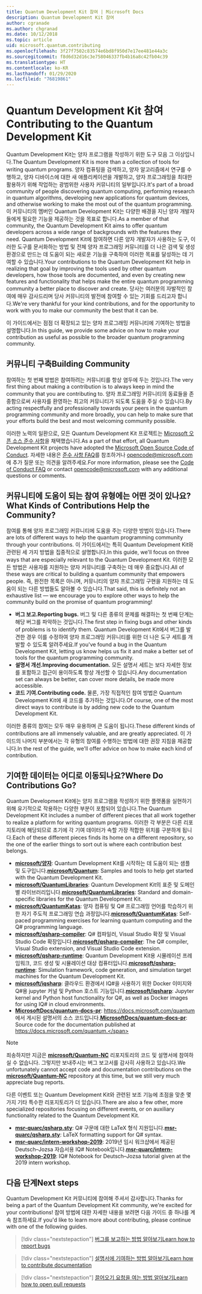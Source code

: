 ```yaml
---
title: Quantum Development Kit 참여 | Microsoft Docs
description: Quantum Development Kit 참여
author: cgranade
ms.author: chgranad
ms.date: 10/12/2018
ms.topic: article
uid: microsoft.quantum.contributing
ms.openlocfilehash: 3f27f7502c83574e6bd8f950d7e17ee481e44a3c
ms.sourcegitcommit: f8d6d32d16c3e758046337fb4b16a8c42fb04c39
ms.translationtype: HT
ms.contentlocale: ko-KR
ms.lasthandoff: 01/29/2020
ms.locfileid: "76819861"
---
```

# <a name="contributing-to-the-quantum-development-kit"></a><span data-ttu-id="b4bf4-103">Quantum Development Kit 참여</span><span class="sxs-lookup"><span data-stu-id="b4bf4-103">Contributing to the Quantum Development Kit</span></span> #

<span data-ttu-id="b4bf4-104">Quantum Development Kit는 양자 프로그램을 작성하기 위한 도구 모음 그 이상입니다.</span><span class="sxs-lookup"><span data-stu-id="b4bf4-104">The Quantum Development Kit is more than a collection of tools for writing quantum programs.</span></span>
<span data-ttu-id="b4bf4-105">양자 컴퓨팅을 검색하고, 양자 알고리즘에서 연구를 수행하고, 양자 디바이스에 대한 새 애플리케이션을 개발하고, 양자 프로그래밍을 최대한 활용하기 위해 작업하는 광범위한 사용자 커뮤니티의 일부입니다.</span><span class="sxs-lookup"><span data-stu-id="b4bf4-105">It's part of a broad community of people discovering quantum computing, performing research in quantum algorithms, developing new applications for quantum devices, and otherwise working to make the most out of the quantum programming.</span></span>
<span data-ttu-id="b4bf4-106">이 커뮤니티의 멤버인 Quantum Development Kit는 다양한 배경을 지닌 양자 개발자들에게 필요한 기능을 제공하는 것을 목표로 합니다.</span><span class="sxs-lookup"><span data-stu-id="b4bf4-106">As a member of that community, the Quantum Development Kit aims to offer quantum developers across a wide range of backgrounds with the features they need.</span></span>
<span data-ttu-id="b4bf4-107">Quantum Development Kit에 참여하면 다른 양자 개발자가 사용하는 도구, 이러한 도구를 문서화하는 방법 및 전체 양자 프로그래밍 커뮤니티를 더 나은 검색 및 생성 환경으로 만드는 데 도움이 되는 새로운 기능을 구축하여 이러한 목표를 달성하는 데 기여할 수 있습니다.</span><span class="sxs-lookup"><span data-stu-id="b4bf4-107">Your contributions to the Quantum Development Kit help in realizing that goal by improving the tools used by other quantum developers, how those tools are documented, and even by creating new features and functionality that helps make the entire quantum programming community a better place to discover and create.</span></span>
<span data-ttu-id="b4bf4-108">당사는 여러분의 자발적인 참여에 매우 감사드리며 당사 커뮤니티의 발전에 참여할 수 있는 기회를 드리고자 합니다.</span><span class="sxs-lookup"><span data-stu-id="b4bf4-108">We're very thankful for your kind contributions, and for the opportunity to work with you to make our community the best that it can be.</span></span>

<span data-ttu-id="b4bf4-109">이 가이드에서는 점점 더 확장되고 있는 양자 프로그래밍 커뮤니티에 기여하는 방법을 설명합니다.</span><span class="sxs-lookup"><span data-stu-id="b4bf4-109">In this guide, we provide some advice on how to make your contribution as useful as possible to the broader quantum programming community.</span></span>

## <a name="building-community"></a><span data-ttu-id="b4bf4-110">커뮤니티 구축</span><span class="sxs-lookup"><span data-stu-id="b4bf4-110">Building Community</span></span> ##

<span data-ttu-id="b4bf4-111">참여하는 첫 번째 방법은 참여하려는 커뮤니티를 항상 염두에 두는 것입니다.</span><span class="sxs-lookup"><span data-stu-id="b4bf4-111">The very first thing about making a contribution is to always keep in mind the community that you are contributing to.</span></span>
<span data-ttu-id="b4bf4-112">양자 프로그래밍 커뮤니티의 동료들을 존중함으로써 사용자를 환영하는 최고의 커뮤니티가 되도록 도움을 주실 수 있습니다.</span><span class="sxs-lookup"><span data-stu-id="b4bf4-112">By acting respectfully and professionally towards your peers in the quantum programming community and more broadly, you can help to make sure that your efforts build the best and most welcoming community possible.</span></span>

<span data-ttu-id="b4bf4-113">이러한 노력의 일환으로, 모든 Quantum Development Kit 프로젝트는 [Microsoft 오픈 소스 준수 사항](https://opensource.microsoft.com/codeofconduct/)을 채택했습니다.</span><span class="sxs-lookup"><span data-stu-id="b4bf4-113">As a part of that effort, all Quantum Development Kit projects have adopted the [Microsoft Open Source Code of Conduct](https://opensource.microsoft.com/codeofconduct/).</span></span>
<span data-ttu-id="b4bf4-114">자세한 내용은 [준수 사항 FAQ](https://opensource.microsoft.com/codeofconduct/faq/)를 참조하거나 [opencode@microsoft.com](mailto:opencode@microsoft.com)에 추가 질문 또는 의견을 알려주세요.</span><span class="sxs-lookup"><span data-stu-id="b4bf4-114">For more information, please see the [Code of Conduct FAQ](https://opensource.microsoft.com/codeofconduct/faq/) or contact [opencode@microsoft.com](mailto:opencode@microsoft.com) with any additional questions or comments.</span></span>

## <a name="what-kinds-of-contributions-help-the-community"></a><span data-ttu-id="b4bf4-115">커뮤니티에 도움이 되는 참여 유형에는 어떤 것이 있나요?</span><span class="sxs-lookup"><span data-stu-id="b4bf4-115">What Kinds of Contributions Help the Community?</span></span> ##

<span data-ttu-id="b4bf4-116">참여를 통해 양자 프로그래밍 커뮤니티에 도움을 주는 다양한 방법이 있습니다.</span><span class="sxs-lookup"><span data-stu-id="b4bf4-116">There are lots of different ways to help the quantum programming community through your contributions.</span></span>
<span data-ttu-id="b4bf4-117">이 가이드에서는 특히 Quantum Development Kit와 관련된 세 가지 방법을 집중적으로 설명합니다.</span><span class="sxs-lookup"><span data-stu-id="b4bf4-117">In this guide, we'll focus on three ways that are especially relevant to the Quantum Development Kit.</span></span>
<span data-ttu-id="b4bf4-118">이러한 모든 방법은 사용자를 지원하는 양자 커뮤니티를 구축하는 데 매우 중요합니다.</span><span class="sxs-lookup"><span data-stu-id="b4bf4-118">All of these ways are critical to building a quantum community that empowers people.</span></span>
<span data-ttu-id="b4bf4-119">즉, 완전한 목록은 아니며, 커뮤니티의 양자 프로그래밍 구현을 지원하는 데 도움이 되는 다른 방법들도 알아볼 수 있습니다.</span><span class="sxs-lookup"><span data-stu-id="b4bf4-119">That said, this is definitely not an exhaustive list — we encourage you to explore other ways to help the community build on the promise of quantum programming!</span></span>

- <span data-ttu-id="b4bf4-120">**버그 보고.**</span><span class="sxs-lookup"><span data-stu-id="b4bf4-120">**Reporting bugs.**</span></span> <span data-ttu-id="b4bf4-121">버그 및 다른 종류의 문제를 해결하는 첫 번째 단계는 해당 버그를 파악하는 것입니다.</span><span class="sxs-lookup"><span data-stu-id="b4bf4-121">The first step in fixing bugs and other kinds of problems is to identify them.</span></span> <span data-ttu-id="b4bf4-122">Quantum Development Kit에서 버그를 발견한 경우 이를 수정하여 양자 프로그래밍 커뮤니티를 위한 더 나은 도구 세트를 개발할 수 있도록 알려주세요.</span><span class="sxs-lookup"><span data-stu-id="b4bf4-122">If you've found a bug in the Quantum Development Kit, letting us know helps us fix it and make a better set of tools for the quantum programming community.</span></span>
- <span data-ttu-id="b4bf4-123">**설명서 개선.**</span><span class="sxs-lookup"><span data-stu-id="b4bf4-123">**Improving documentation.**</span></span> <span data-ttu-id="b4bf4-124">모든 설명서 세트는 보다 자세한 정보를 포함하고 접근이 용이하도록 항상 개선할 수 있습니다.</span><span class="sxs-lookup"><span data-stu-id="b4bf4-124">Any documentation set can always be better, can cover more details, be made more accessible.</span></span>
- <span data-ttu-id="b4bf4-125">**코드 기여.**</span><span class="sxs-lookup"><span data-stu-id="b4bf4-125">**Contributing code.**</span></span> <span data-ttu-id="b4bf4-126">물론, 가장 직접적인 참여 방법은 Quantum Development Kit에 새 코드를 추가하는 것입니다.</span><span class="sxs-lookup"><span data-stu-id="b4bf4-126">Of course, one of the most direct ways to contribute is by adding new code to the Quantum Development Kit.</span></span>

<span data-ttu-id="b4bf4-127">이러한 종류의 참여는 모두 매우 유용하며 큰 도움이 됩니다.</span><span class="sxs-lookup"><span data-stu-id="b4bf4-127">These different kinds of contributions are all immensely valuable, and are greatly appreciated.</span></span>
<span data-ttu-id="b4bf4-128">이 가이드의 나머지 부분에서는 각 유형의 참여를 수행하는 방법에 대한 권장 지침을 제공합니다.</span><span class="sxs-lookup"><span data-stu-id="b4bf4-128">In the rest of the guide, we'll offer advice on how to make each kind of contribution.</span></span>

## <a name="where-do-contributions-go"></a><span data-ttu-id="b4bf4-129">기여한 데이터는 어디로 이동되나요?</span><span class="sxs-lookup"><span data-stu-id="b4bf4-129">Where Do Contributions Go?</span></span> ##

<span data-ttu-id="b4bf4-130">Quantum Development Kit에는 양자 프로그램을 작성하기 위한 플랫폼을 실현하기 위해 유기적으로 작용하는 다양한 부분이 포함되어 있습니다.</span><span class="sxs-lookup"><span data-stu-id="b4bf4-130">The Quantum Development Kit includes a number of different pieces that all work together to realize a platform for writing quantum programs.</span></span>
<span data-ttu-id="b4bf4-131">이러한 각 부분은 다른 리포지토리에 해당되므로 초기에 각 기여 데이터가 속할 가장 적합한 위치를 구분하게 됩니다.</span><span class="sxs-lookup"><span data-stu-id="b4bf4-131">Each of these different pieces finds its home on a different repository, so the one of the earlier things to sort out is where each contribution best belongs.</span></span>

- <span data-ttu-id="b4bf4-132">[**microsoft/양자**](https://github.com/Microsoft/Quantum): Quantum Development Kit를 시작하는 데 도움이 되는 샘플 및 도구입니다.</span><span class="sxs-lookup"><span data-stu-id="b4bf4-132">[**microsoft/Quantum**](https://github.com/Microsoft/Quantum): Samples and tools to help get started with the Quantum Development Kit.</span></span>
- <span data-ttu-id="b4bf4-133">[**microsoft/QuantumLibraries**](https://github.com/Microsoft/QuantumLibraries): Quantum Development Kit의 표준 및 도메인별 라이브러리입니다.</span><span class="sxs-lookup"><span data-stu-id="b4bf4-133">[**microsoft/QuantumLibraries**](https://github.com/Microsoft/QuantumLibraries): Standard and domain-specific libraries for the Quantum Development Kit.</span></span>
- <span data-ttu-id="b4bf4-134">[**microsoft/QuantumKatas**](https://github.com/Microsoft/QuantumKatas): 양자 컴퓨팅 및 Q# 프로그래밍 언어를 학습하기 위한 자기 주도적 프로그래밍 연습 과정입니다.</span><span class="sxs-lookup"><span data-stu-id="b4bf4-134">[**microsoft/QuantumKatas**](https://github.com/Microsoft/QuantumKatas): Self-paced programming exercises for learning quantum computing and the Q# programming language.</span></span>
- <span data-ttu-id="b4bf4-135">[**microsoft/qsharp-compiler**](https://github.com/microsoft/qsharp-compiler): Q# 컴파일러, Visual Studio 확장 및 Visual Studio Code 확장입니다.</span><span class="sxs-lookup"><span data-stu-id="b4bf4-135">[**microsoft/qsharp-compiler**](https://github.com/microsoft/qsharp-compiler): The Q# compiler, Visual Studio extension, and Visual Studio Code extension.</span></span>
- <span data-ttu-id="b4bf4-136">[**microsoft/qsharp-runtime**](https://github.com/microsoft/qsharp-runtime): Quantum Development Kit용 시뮬레이션 프레임워크, 코드 생성 및 시뮬레이션 대상 컴퓨터입니다.</span><span class="sxs-lookup"><span data-stu-id="b4bf4-136">[**microsoft/qsharp-runtime**](https://github.com/microsoft/qsharp-runtime): Simulation framework, code generation, and simulation target machines for the Quantum Development Kit.</span></span>
- <span data-ttu-id="b4bf4-137">[**microsoft/iqsharp**](https://github.com/microsoft/iqsharp): 클라우드 환경에서 IQ#을 사용하기 위한 Docker 이미지와 Q#용 jupyter 커널 및 Python 호스트 기능입니다.</span><span class="sxs-lookup"><span data-stu-id="b4bf4-137">[**microsoft/iqsharp**](https://github.com/microsoft/iqsharp): Jupyter kernel and Python host functionality for Q#, as well as Docker images for using IQ# in cloud environments.</span></span>
- <span data-ttu-id="b4bf4-138">[**MicrosoftDocs/quantum-docs-pr**](https://github.com/MicrosoftDocs/quantum-docs-pr): https://docs.microsoft.com/quantum 에서 게시된 설명서의 소스 코드입니다.</span><span class="sxs-lookup"><span data-stu-id="b4bf4-138">[**MicrosoftDocs/quantum-docs-pr**](https://github.com/MicrosoftDocs/quantum-docs-pr): Source code for the documentation published at https://docs.microsoft.com/quantum.</span></span>

> [!NOTE]
> <span data-ttu-id="b4bf4-139">죄송하지만 지금은 [**microsoft/Quantum-NC**](https://github.com/microsoft/Quantum-NC) 리포지토리의 코드 및 설명서에 참여하실 수 없습니다. 그렇지만 보내주시는 버그 보고서를 감사히 사용하고 있습니다.</span><span class="sxs-lookup"><span data-stu-id="b4bf4-139">We unfortunately cannot accept code and documentation contributions on the [**microsoft/Quantum-NC**](https://github.com/microsoft/Quantum-NC) repository at this time, but we still very much appreciate bug reports.</span></span>

<span data-ttu-id="b4bf4-140">다른 이벤트 또는 Quantum Development Kit와 관련된 보조 기능에 초점을 맞춘 몇 가지 기타 특수한 리포지토리가 더 있습니다.</span><span class="sxs-lookup"><span data-stu-id="b4bf4-140">There are also a few other, more specialized repositories focusing on different events, or on auxiliary functionality related to the Quantum Development Kit.</span></span>

- <span data-ttu-id="b4bf4-141">[**msr-quarc/qsharp.sty**](https://github.com/msr-quarc/qsharp.sty): Q# 구문에 대한 LaTeX 형식 지원입니다.</span><span class="sxs-lookup"><span data-stu-id="b4bf4-141">[**msr-quarc/qsharp.sty**](https://github.com/msr-quarc/qsharp.sty): LaTeX formatting support for Q# syntax.</span></span>
- <span data-ttu-id="b4bf4-142">[**msr-quarc/intern-workshop-2019**](https://github.com/msr-quarc/intern-workshop-2019): 2019년 임시 워크샵에서 제공된 Deutsch–Jozsa 자습서용 IQ# Notebook입니다.</span><span class="sxs-lookup"><span data-stu-id="b4bf4-142">[**msr-quarc/intern-workshop-2019**](https://github.com/msr-quarc/intern-workshop-2019): IQ# Notebook for Deutsch–Jozsa tutorial given at the 2019 intern workshop.</span></span>

## <a name="next-steps"></a><span data-ttu-id="b4bf4-143">다음 단계</span><span class="sxs-lookup"><span data-stu-id="b4bf4-143">Next steps</span></span> ##

<span data-ttu-id="b4bf4-144">Quantum Development Kit 커뮤니티에 참여해 주셔서 감사합니다.</span><span class="sxs-lookup"><span data-stu-id="b4bf4-144">Thanks for being a part of the Quantum Development Kit community, we're excited for your contributions!</span></span>
<span data-ttu-id="b4bf4-145">참여 방법에 대한 자세한 내용을 보려면 다음 가이드 중 하나를 계속 참조하세요.</span><span class="sxs-lookup"><span data-stu-id="b4bf4-145">If you'd like to learn more about contributing, please continue with one of the following guides.</span></span>

> [!div class="nextstepaction"]
> [<span data-ttu-id="b4bf4-146">버그를 보고하는 방법 알아보기</span><span class="sxs-lookup"><span data-stu-id="b4bf4-146">Learn how to report bugs</span></span>](xref:microsoft.quantum.contributing.reporting)

> [!div class="nextstepaction"]
> [<span data-ttu-id="b4bf4-147">설명서에 기여하는 방법 알아보기</span><span class="sxs-lookup"><span data-stu-id="b4bf4-147">Learn how to contribute documentation</span></span>](xref:microsoft.quantum.contributing.docs)

> [!div class="nextstepaction"]
> [<span data-ttu-id="b4bf4-148">끌어오기 요청을 여는 방법 알아보기</span><span class="sxs-lookup"><span data-stu-id="b4bf4-148">Learn how to open pull requests</span></span>](xref:microsoft.quantum.contributing.pulls)

